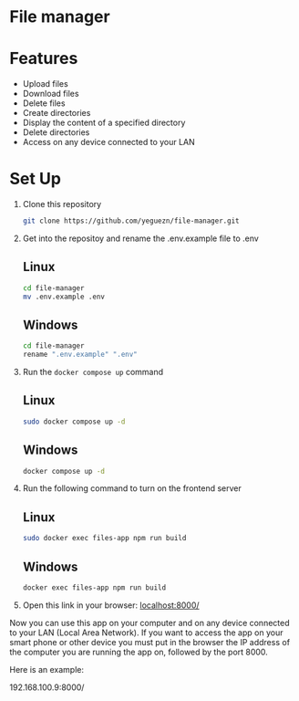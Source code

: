 # File manager

# Features
- Upload files
- Download files
- Delete files
- Create directories
- Display the content of a specified directory
- Delete directories
- Access on any device connected to your LAN

# Set Up
1. Clone this repository
    
    ```bash
    git clone https://github.com/yeguezn/file-manager.git
    ```

2. Get into the repositoy and rename the .env.example file to .env

    ## Linux
    ```bash
    cd file-manager
    mv .env.example .env
    ```
    ## Windows
    ```bash
    cd file-manager
    rename ".env.example" ".env"
    ```

3. Run the `docker compose up` command

    ## Linux
    ```bash
    sudo docker compose up -d
    ```

    ## Windows
    ```bash
    docker compose up -d
    ```

4. Run the following command to turn on the frontend server

    ## Linux
    ```bash
    sudo docker exec files-app npm run build
    ```
    ## Windows
    ```bash
    docker exec files-app npm run build
    ```

5. Open this link in your browser: [localhost:8000/](localhost:8000/)

Now you can use this app on your computer and on any device connected to your LAN (Local Area Network). If you want to access the app on your smart phone or other device you must put in the browser the IP address of the computer you are running the app on, followed by the port 8000.

Here is an example:

192.168.100.9:8000/
